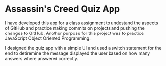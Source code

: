 # Assassin's Creed Quiz App

I have developed this app for a class assignment to undestand the aspects of GitHub and practice making commits on projects and pushing the changes to GitHub. Another purpose for this project was to practice JavaScript Object Oriented Programming.

I designed the quiz app with a simple UI and used a switch statement for the end to detiremine the message displayed the user based on how many answers where answered correctly.
